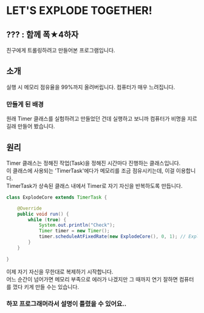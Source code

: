 # LET'S EXPLODE TOGETHER!

## ??? : 함께 폭★4하자
친구에게 트롤링하려고 만들어본 프로그램입니다.

## 소개
실행 시 메모리 점유율을 99%까지 올려버립니다. 컴퓨터가 매우 느려집니다.

### 만들게 된 배경
원래 Timer 클래스를 실험하려고 만들었던 건데 실행하고 보니까 컴퓨터가 비명을 지르길래 만들어 봤습니다.

## 원리
Timer 클래스는 정해진 작업(Task)을 정해진 시간마다 진행하는 클래스입니다.  
이 클래스에 사용되는 'TimerTask'에다가 메모리를 조금 점유시키는데, 이걸 이용합니다.  
TimerTask가 상속된 클래스 내에서 Timer로 자기 자신을 반복하도록 만듭니다.

```java
class ExplodeCore extends TimerTask {

    @Override
    public void run() {
        while (true) {
            System.out.println("Check");
            Timer timer = new Timer();
            timer.scheduleAtFixedRate(new ExplodeCore(), 0, 1); // ExplodeCore 클래스를 생성, 메모리 점유율 더 할당
        }
    }
    
}
```  
이제 자기 자신을 무한대로 복제하기 시작합니다.  
어느 순간이 넘어가면 메모리 부족으로 에러가 나겠지만 그 때까지 연기 잘하면 컴퓨터를 껐다 키게 만들 수는 있습니다.


### 하꼬 프로그래머라서 설명이 틀렸을 수 있어요..
